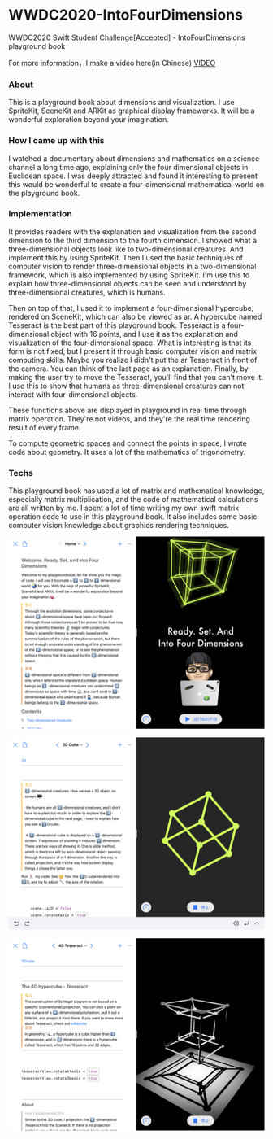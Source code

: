 # WWDC2020-IntoFourDimensions
WWDC2020 Swift Student Challenge[Accepted] - IntoFourDimensions playground book

For more information，I make a video here(in Chinese) [VIDEO](https://www.bilibili.com/video/BV1wK4y147Kg)

### About

This is a playground book about dimensions and visualization. I use SpriteKit, SceneKit and ARKit as graphical display frameworks. It will be a wonderful exploration beyond your imagination. 

### How I came up with this

I watched a documentary about dimensions and mathematics on a science channel a long time ago, explaining only the four dimensional objects in Euclidean space. I was deeply attracted and found it interesting to present this would be wonderful to create a four-dimensional mathematical world on the playground book.

### Implementation 

It provides readers with the explanation and visualization from the second dimension to the third dimension to the fourth dimension. I showed what a three-dimensional objects look like to two-dimensional creatures. And implement this by using SpriteKit. Then I used the basic techniques of computer vision to render three-dimensional objects in a two-dimensional framework, which is also implemented by using SpriteKit. I'm use this to explain how three-dimensional objects can be seen and understood by three-dimensional creatures, which is humans. 

Then on top of that, I used it to implement a four-dimensional hypercube, rendered on SceneKit, which can also be viewed as ar. A hypercube named Tesseract is the best part of this playground book. Tesseract is a four-dimensional object with 16 points, and I use it as the explanation and visualization of the four-dimensional space.  What is interesting is that its form is not fixed, but I present it through basic computer vision and matrix computing skills. Maybe you realize I didn't put the ar Tesseract in front of the camera. You can think of the last page as an explanation. Finally, by making the user try to move the Tesseract, you'll find that you can't move it. I use this to show that humans as three-dimensional creatures can not interact with four-dimensional objects.

These functions above are displayed in playground in real time through matrix operation. They're not videos, and they're the real time rendering result of every frame.

To compute geometric spaces and connect the points in space, I wrote code about geometry. It uses a lot of the mathematics of trigonometry.

### Techs

This playground book has used a lot of matrix and mathematical knowledge, especially matrix multiplication, and the code of mathematical calculations are all written by me. I spent a lot of time writing my own swift matrix operation code to use in this playground book. It also includes some basic computer vision knowledge about graphics rendering techniques.

![](./imgs/1.png)

![](./imgs/2.png)

![](./imgs/3.png)
